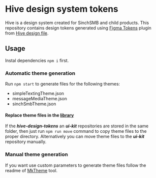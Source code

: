 # Hive design system tokens

Hive is a design system created for SinchSMB and child products. This repository contains design tokens generated using [Figma Tokens](https://docs.tokens.studio) plugin from [Hive design file](https://www.figma.com/file/ba5gOeZ2Bb2EPFF0gAlDM5/%F0%9F%90%9D-Hive).

## Usage

Instal dependencies `npm i` first.

### Automatic theme generation

Run `npm start` to generate files for the following themes:

- simpleTextingTheme.json
- messageMediaTheme.json
- sinchSmbTheme.json

#### Replace theme files in the [library](https://bitbucket.org/simpletexting/ui-kit)

If the **_hive-design-tokens_** an **_ui-kit_** repositories are stored in the same folder, then just run `npm run move` command to copy theme files to the proper directory. Alternatively you can move theme files to the **_ui-kit_** repository manually.

### Manual theme generation

If you want use custom parameters to generate theme files follow the readme of [MkTheme](https://www.npmjs.com/package/@sinchsmb/mktheme) tool.
